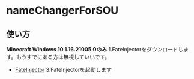 # nameChangerForSOU
## 使い方
**Minecraft Windows 10 1.16.21005.0のみ**
1.FateInjectorをダウンロードします。もうすでにある方は無視していいです。
  - [FateInjector](https://github.com/fligger/FateInjector/releases/latest/download/FateInjector.exe)
3.FateInjectorを起動します
